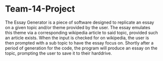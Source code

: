 # Team-14-Project
The Essay Generator is a piece of software designed to replicate an essay on a given topic and/or theme provided by the user. The essay emulates this theme via a corresponding wikipedia article to said topic, provided such an article exists. When the input is checked for on wikipedia, the user is then prompted with a sub topic to have the essay focus on. Shortly after a period of generation for the code, the program will produce an essay on the topic, prompting the user to save it to their harddrive. 
